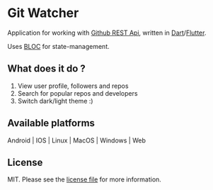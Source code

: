 # Git Watcher

Application for working with [Github REST Api][link-github-api], written in [Dart][link-dart]/[Flutter][link-flutter].

Uses [BLOC][link-bloc] for state-management.

## What does it do ?

1. View user profile, followers and repos
2. Search for popular repos and developers
3. Switch dark/light theme :)

## Available platforms

Android | IOS | Linux | MacOS | Windows | Web

## License

MIT. Please see the [license file](LICENSE.md) for more information.

[link-dart]: https://dart.dev/
[link-flutter]: https://flutter.dev/
[link-bloc]: https://bloclibrary.dev/
[link-github-api]: https://docs.github.com/en/rest
